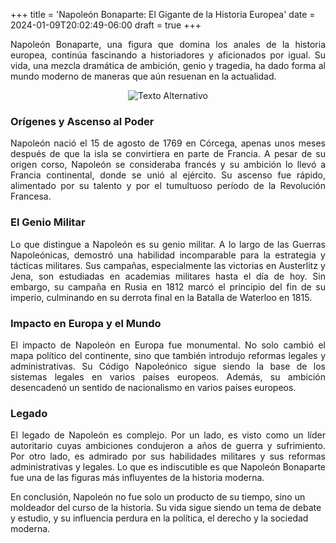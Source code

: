 +++
title = 'Napoleón Bonaparte: El Gigante de la Historia Europea'
date = 2024-01-09T20:02:49-06:00
draft = true
+++

<p align="justify">
Napoleón Bonaparte, una figura que domina los anales de la historia europea, continúa fascinando a historiadores y aficionados por igual. Su vida, una mezcla dramática de ambición, genio y tragedia, ha dado forma al mundo moderno de maneras que aún resuenan en la actualidad.
</p>

<p align="center">
  <img src="/images/napoleon.jpeg" alt="Texto Alternativo">
</p>

### Orígenes y Ascenso al Poder

<p align="justify">
Napoleón nació el 15 de agosto de 1769 en Córcega, apenas unos meses después de que la isla se convirtiera en parte de Francia. A pesar de su origen corso, Napoleón se consideraba francés y su ambición lo llevó a Francia continental, donde se unió al ejército. Su ascenso fue rápido, alimentado por su talento y por el tumultuoso período de la Revolución Francesa.
</p>

### El Genio Militar

<p align="justify">
Lo que distingue a Napoleón es su genio militar. A lo largo de las Guerras Napoleónicas, demostró una habilidad incomparable para la estrategia y tácticas militares. Sus campañas, especialmente las victorias en Austerlitz y Jena, son estudiadas en academias militares hasta el día de hoy. Sin embargo, su campaña en Rusia en 1812 marcó el principio del fin de su imperio, culminando en su derrota final en la Batalla de Waterloo en 1815.
</p>

### Impacto en Europa y el Mundo

<p align="justify">
El impacto de Napoleón en Europa fue monumental. No solo cambió el mapa político del continente, sino que también introdujo reformas legales y administrativas. Su Código Napoleónico sigue siendo la base de los sistemas legales en varios países europeos. Además, su ambición desencadenó un sentido de nacionalismo en varios países europeos.
</p>

### Legado

<p align="justify">
El legado de Napoleón es complejo. Por un lado, es visto como un líder autoritario cuyas ambiciones condujeron a años de guerra y sufrimiento. Por otro lado, es admirado por sus habilidades militares y sus reformas administrativas y legales. Lo que es indiscutible es que Napoleón Bonaparte fue una de las figuras más influyentes de la historia moderna.

En conclusión, Napoleón no fue solo un producto de su tiempo, sino un moldeador del curso de la historia. Su vida sigue siendo un tema de debate y estudio, y su influencia perdura en la política, el derecho y la sociedad moderna.
</p>